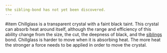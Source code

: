 ```yaml
---
the sibling-bond has not yet been discovered.
---
```

#item 
Chillglass is a transparent crystal with a faint black taint. 
This crystal can absorb heat around itself, although the range and efficiency of this ability change from the size, the cut, the deepness of black, and the [siblings](lore/Blazeglass.md) bond.
Chillglass is harder to move when it is absorbing heat. The more heat the stronger a force needs to be applied in order to move the crystal.